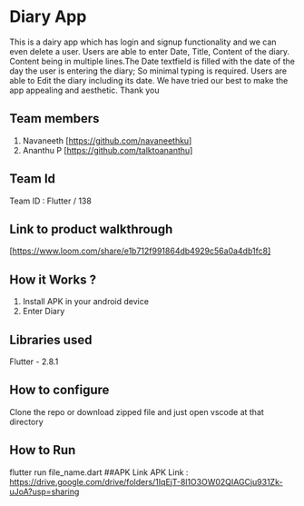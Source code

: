 # Diary App
This is a dairy app which has login and signup functionality and we can even delete a user. Users are able to enter Date, Title, Content of the diary. 
Content being in multiple lines.The Date textfield is filled with the date of the day the user is entering the diary; So minimal typing is required. Users are able to
Edit the diary including its date. We have tried our best to make the app appealing and aesthetic. Thank you

## Team members
1. Navaneeth [https://github.com/navaneethku]
2. Ananthu P [https://github.com/talktoananthu]
## Team Id
Team ID : Flutter / 138
## Link to product walkthrough
[https://www.loom.com/share/e1b712f991864db4929c56a0a4db1fc8]
## How it Works ?
1. Install APK in your android device
2. Enter Diary
## Libraries used
Flutter - 2.8.1
## How to configure
Clone the repo or download zipped file and just open vscode at that directory
## How to Run
flutter run file_name.dart
##APK Link
APK Link : https://drive.google.com/drive/folders/1IqEjT-8l1O3OW02QIAGCju931Zk-uJoA?usp=sharing
